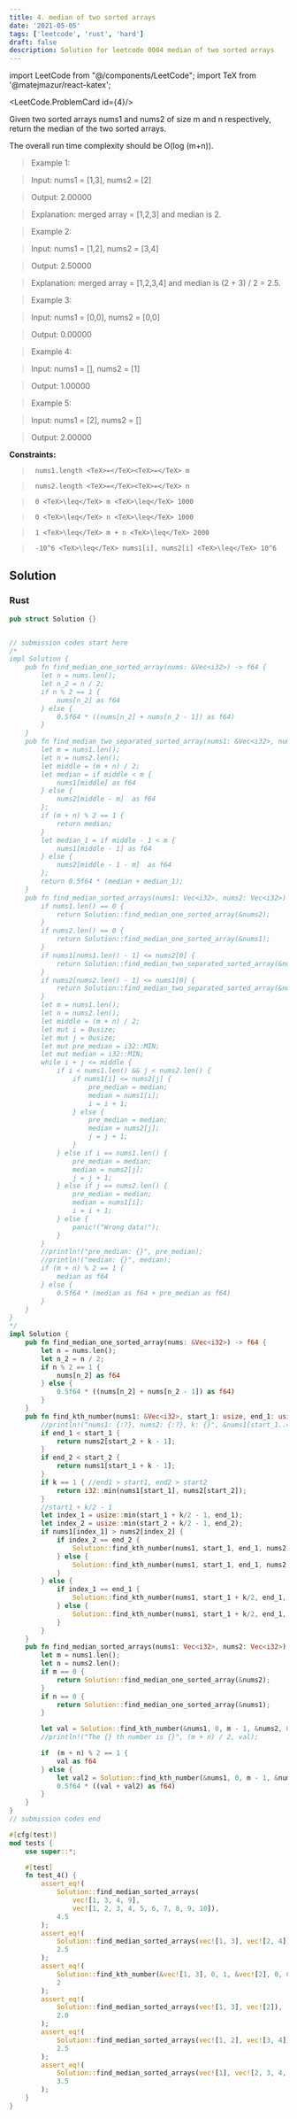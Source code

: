 ```yaml
---
title: 4. median of two sorted arrays
date: '2021-05-05'
tags: ['leetcode', 'rust', 'hard']
draft: false
description: Solution for leetcode 0004 median of two sorted arrays
---
```

import LeetCode from "@/components/LeetCode";
import TeX from '@matejmazur/react-katex';

<LeetCode.ProblemCard id={4}/>
 

  Given two sorted arrays nums1 and nums2 of size m and n respectively, return the median of the two sorted arrays.

  The overall run time complexity should be O(log (m+n)).

   

 >   Example 1:

  

 >   Input: nums1 <TeX>=</TeX> [1,3], nums2 <TeX>=</TeX> [2]

 >   Output: 2.00000

 >   Explanation: merged array <TeX>=</TeX> [1,2,3] and median is 2.

  

 >   Example 2:

  

 >   Input: nums1 <TeX>=</TeX> [1,2], nums2 <TeX>=</TeX> [3,4]

 >   Output: 2.50000

 >   Explanation: merged array <TeX>=</TeX> [1,2,3,4] and median is (2 + 3) / 2 <TeX>=</TeX> 2.5.

  

 >   Example 3:

  

 >   Input: nums1 <TeX>=</TeX> [0,0], nums2 <TeX>=</TeX> [0,0]

 >   Output: 0.00000

  

 >   Example 4:

  

 >   Input: nums1 <TeX>=</TeX> [], nums2 <TeX>=</TeX> [1]

 >   Output: 1.00000

  

 >   Example 5:

  

 >   Input: nums1 <TeX>=</TeX> [2], nums2 <TeX>=</TeX> []

 >   Output: 2.00000

  

   

  **Constraints:**

  

 >   	nums1.length <TeX>=</TeX><TeX>=</TeX> m

 >   	nums2.length <TeX>=</TeX><TeX>=</TeX> n

 >   	0 <TeX>\leq</TeX> m <TeX>\leq</TeX> 1000

 >   	0 <TeX>\leq</TeX> n <TeX>\leq</TeX> 1000

 >   	1 <TeX>\leq</TeX> m + n <TeX>\leq</TeX> 2000

 >   	-10^6 <TeX>\leq</TeX> nums1[i], nums2[i] <TeX>\leq</TeX> 10^6


## Solution
### Rust
```rust
pub struct Solution {}


// submission codes start here
/*
impl Solution {
    pub fn find_median_one_sorted_array(nums: &Vec<i32>) -> f64 {
        let n = nums.len();
        let n_2 = n / 2;
        if n % 2 == 1 {
            nums[n_2] as f64
        } else {
            0.5f64 * ((nums[n_2] + nums[n_2 - 1]) as f64)
        }
    }
    pub fn find_median_two_separated_sorted_array(nums1: &Vec<i32>, nums2: &Vec<i32>) -> f64 {
        let m = nums1.len();
        let n = nums2.len();
        let middle = (m + n) / 2;
        let median = if middle < m {
            nums1[middle] as f64
        } else {
            nums2[middle - m]  as f64
        };
        if (m + n) % 2 == 1 {
            return median;
        } 
        let median_1 = if middle - 1 < m {
            nums1[middle - 1] as f64
        } else {
            nums2[middle - 1 - m]  as f64
        };
        return 0.5f64 * (median + median_1);
    }
    pub fn find_median_sorted_arrays(nums1: Vec<i32>, nums2: Vec<i32>) -> f64 {
        if nums1.len() == 0 {
            return Solution::find_median_one_sorted_array(&nums2);
        }
        if nums2.len() == 0 {
            return Solution::find_median_one_sorted_array(&nums1);
        }
        if nums1[nums1.len() - 1] <= nums2[0] {
            return Solution::find_median_two_separated_sorted_array(&nums1, &nums2);
        }
        if nums2[nums2.len() - 1] <= nums1[0] {
            return Solution::find_median_two_separated_sorted_array(&nums2, &nums1);
        }
        let m = nums1.len();
        let n = nums2.len();
        let middle = (m + n) / 2;
        let mut i = 0usize;
        let mut j = 0usize;
        let mut pre_median = i32::MIN;
        let mut median = i32::MIN;
        while i + j <= middle {
            if i < nums1.len() && j < nums2.len() {
                if nums1[i] <= nums2[j] {
                    pre_median = median;
                    median = nums1[i];
                    i = i + 1;
                } else {
                    pre_median = median;
                    median = nums2[j];
                    j = j + 1;
                }    
            } else if i == nums1.len() {
                pre_median = median;
                median = nums2[j];
                j = j + 1;
            } else if j == nums2.len() {
                pre_median = median;
                median = nums1[i];
                i = i + 1;
            } else {
                panic!("Wrong data!");
            }
        }
        //println!("pre_median: {}", pre_median);
        //println!("median: {}", median);
        if (m + n) % 2 == 1 {
            median as f64
        } else {
            0.5f64 * (median as f64 + pre_median as f64)
        }
    }
}
*/
impl Solution {
    pub fn find_median_one_sorted_array(nums: &Vec<i32>) -> f64 {
        let n = nums.len();
        let n_2 = n / 2;
        if n % 2 == 1 {
            nums[n_2] as f64
        } else {
            0.5f64 * ((nums[n_2] + nums[n_2 - 1]) as f64)
        }
    }
    pub fn find_kth_number(nums1: &Vec<i32>, start_1: usize, end_1: usize, nums2: &Vec<i32>, start_2: usize, end_2: usize, k: usize) -> i32 {
        //println!("nums1: {:?}, nums2: {:?}, k: {}", &nums1[start_1..=end_1], &nums2[start_2..=end_2], k);
        if end_1 < start_1 {
            return nums2[start_2 + k - 1];
        }
        if end_2 < start_2 {
            return nums1[start_1 + k - 1];
        }
        if k == 1 { //end1 > start1, end2 > start2
            return i32::min(nums1[start_1], nums2[start_2]);
        }
        //start1 + k/2 - 1
        let index_1 = usize::min(start_1 + k/2 - 1, end_1);
        let index_2 = usize::min(start_2 + k/2 - 1, end_2);
        if nums1[index_1] > nums2[index_2] {
            if index_2 == end_2 {
                Solution::find_kth_number(nums1, start_1, end_1, nums2, start_2 + k/2, end_2, k - (end_2 - start_2 + 1))
            } else {
                Solution::find_kth_number(nums1, start_1, end_1, nums2, start_2 + k/2, end_2, k - k/2)
            }
        } else {
            if index_1 == end_1 {
                Solution::find_kth_number(nums1, start_1 + k/2, end_1, nums2, start_2, end_2, k - (end_1 - start_1 + 1))
            } else {
                Solution::find_kth_number(nums1, start_1 + k/2, end_1, nums2, start_2, end_2, k - k/2)
            }
        }
    }
    pub fn find_median_sorted_arrays(nums1: Vec<i32>, nums2: Vec<i32>) -> f64 {
        let m = nums1.len();
        let n = nums2.len();
        if m == 0 {
            return Solution::find_median_one_sorted_array(&nums2);
        }
        if n == 0 {
            return Solution::find_median_one_sorted_array(&nums1);
        }

        let val = Solution::find_kth_number(&nums1, 0, m - 1, &nums2, 0, n - 1, (m + n)/2 + 1);
        //println!("The {} th number is {}", (m + n) / 2, val);

        if  (m + n) % 2 == 1 {
            val as f64
        } else {
            let val2 = Solution::find_kth_number(&nums1, 0, m - 1, &nums2, 0, n - 1, (m + n)/2);
            0.5f64 * ((val + val2) as f64)
        }
    }
}
// submission codes end

#[cfg(test)]
mod tests {
    use super::*;

    #[test]
    fn test_4() {
        assert_eq!(
            Solution::find_median_sorted_arrays(
                vec![1, 3, 4, 9], 
                vec![1, 2, 3, 4, 5, 6, 7, 8, 9, 10]),
            4.5
        );
        assert_eq!(
            Solution::find_median_sorted_arrays(vec![1, 3], vec![2, 4]),
            2.5
        );
        assert_eq!(
            Solution::find_kth_number(&vec![1, 3], 0, 1, &vec![2], 0, 0, 2),
            2
        );
        assert_eq!(
            Solution::find_median_sorted_arrays(vec![1, 3], vec![2]),
            2.0
        );
        assert_eq!(
            Solution::find_median_sorted_arrays(vec![1, 2], vec![3, 4]),
            2.5
        );
        assert_eq!(
            Solution::find_median_sorted_arrays(vec![1], vec![2, 3, 4, 5, 6]),
            3.5
        );
    }
}

```

